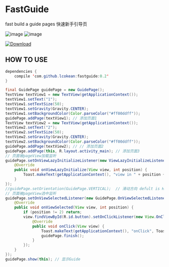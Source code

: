 # FastGuide
fast build a guide pages
快速新手引导页

![image](https://github.com/lcokean/FastGuide/blob/master/art/1.gif)
![image](https://github.com/lcokean/FastGuide/blob/master/art/2.gif)

 [ ![Download](https://api.bintray.com/packages/pengjian1993/maven/fastguide/images/download.svg) ](https://bintray.com/pengjian1993/maven/fastguide/_latestVersion)

HOW TO USE
-----------
```Java
dependencies {
    compile 'com.github.lcokean:fastguide:0.2'
}
```


```Java
final GuidePage guidePage = new GuidePage();
TextView textView1 = new TextView(getApplicationContext());
textView1.setText("1");
textView1.setTextSize(50);
textView1.setGravity(Gravity.CENTER);
textView1.setBackgroundColor(Color.parseColor("#ff00ddff"));
guidePage.addPage(textView1); // 添加页面1
TextView textView2 = new TextView(getApplicationContext());
textView2.setText("2");
textView2.setTextSize(50);
textView2.setGravity(Gravity.CENTER);
textView2.setBackgroundColor(Color.parseColor("#ff00ddff"));
guidePage.addPage(textView2); // // 添加页面2
guidePage.addPage(this, R.layout.activity_main); // 添加页面3
// 页面被pageView加载监听
guidePage.setOnViewLazyInitializeListener(new ViewLazyInitializeListener() {
    @Override
    public void onViewLazyInitialize(View view, int position) {
        Toast.makeText(getApplicationContext(), "view in " + position + " is Initialized", Toast.LENGTH_SHORT).show();
    }
});
//guidePage.setOrientation(GuidePage.VERTICAL);  // 滑动方向 defult is HORIZONTAL
// 页面被pageView选中监听
guidePage.setOnViewSelectedListener(new GuidePage.OnViewSelectedListener() {
    @Override
    public void onViewSelected(View view, int position) {
        if (position != 2) return;
        view.findViewById(R.id.button).setOnClickListener(new View.OnClickListener() {
            @Override
            public void onClick(View view) {
                Toast.makeText(getApplicationContext(), "onClick", Toast.LENGTH_SHORT).show();
                guidePage.finish();
            }
        });
    }
});
guidePage.show(this); // 显示Guide
```

